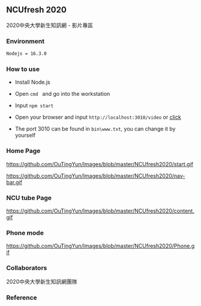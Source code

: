 ## NCUfresh 2020

2020中央大學新生知訊網 - 影片專區

### Environment
```cmd
Nodejs = 16.3.0
```
### How to use
- Install Node.js 
- Open `cmd ` and go into the workstation
- Input `npm start`
- Open your browser and input `http://localhost:3010/video` or [click](http://localhost:3010/video)

- The port 3010 can be found in `bin\www.txt`, you can change it by yourself

### Home Page

https://github.com/OuTingYun/Images/blob/master/NCUfresh2020/start.gif

https://github.com/OuTingYun/Images/blob/master/NCUfresh2020/nav-bar.gif

### NCU tube Page

https://github.com/OuTingYun/Images/blob/master/NCUfresh2020/content.gif

### Phone mode

https://github.com/OuTingYun/Images/blob/master/NCUfresh2020/Phone.gif


### Collaborators
2020中央大學新生知訊網團隊
### Reference